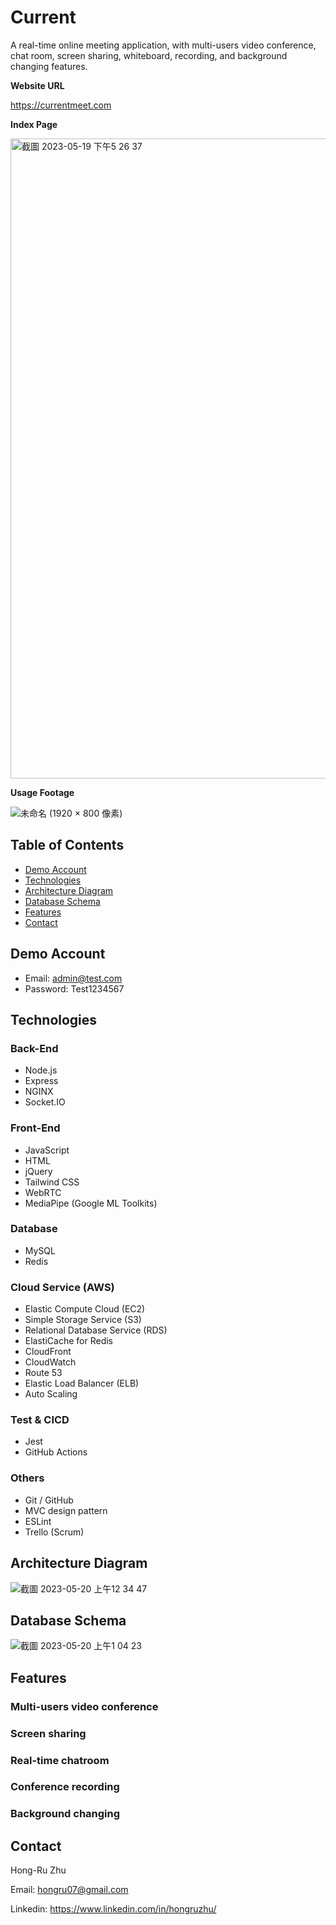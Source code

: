 <!-- <div align=center>
  <img width="250" src="https://github.com/hongruzhu/Current/assets/121448431/5bd9e381-91b2-4679-8091-b075481343f6">
</div> -->

# Current
A real-time online meeting application, with multi-users video conference, chat room, screen sharing,
whiteboard, recording, and background changing features.

**Website URL**


https://currentmeet.com

**Index Page**

<img width="1024" alt="截圖 2023-05-19 下午5 26 37" src="https://github.com/hongruzhu/Current/assets/121448431/de48e971-c815-4fc8-a709-8fc12e84a3c3">

**Usage Footage**

![未命名 (1920 × 800 像素)](https://github.com/hongruzhu/Current/assets/121448431/44df6c68-08f4-499f-8e34-fb2e347d3f91)


## Table of Contents

- [Demo Account](#demo-account)
- [Technologies](#technologies)
- [Architecture Diagram](#architecture-diagram)
- [Database Schema](#database-schema)
- [Features](#features)
- [Contact](#contact)

## Demo Account
* Email: admin@test.com
* Password: Test1234567

## Technologies
### Back-End
* Node.js
* Express
* NGINX
* Socket.IO
### Front-End
* JavaScript
* HTML
* jQuery
* Tailwind CSS
* WebRTC
* MediaPipe (Google ML Toolkits)
### Database
* MySQL
* Redis
### Cloud Service (AWS)
* Elastic Compute Cloud (EC2)
* Simple Storage Service (S3)
* Relational Database Service (RDS)
* ElastiCache for Redis
* CloudFront
* CloudWatch
* Route 53
* Elastic Load Balancer (ELB)
* Auto Scaling
### Test & CICD
* Jest
* GitHub Actions
### Others
* Git / GitHub
* MVC design pattern
* ESLint
* Trello (Scrum)

## Architecture Diagram
![截圖 2023-05-20 上午12 34 47](https://github.com/hongruzhu/Current/assets/121448431/0e414f08-c69b-4d05-be4b-683bab2fdb28)

## Database Schema
![截圖 2023-05-20 上午1 04 23](https://github.com/hongruzhu/Current/assets/121448431/264962a1-376f-4b96-8359-aa3e50fad547)

## Features
### Multi-users video conference
### Screen sharing 
### Real-time chatroom
### Conference recording
### Background changing


## Contact
Hong-Ru Zhu

Email: hongru07@gmail.com

Linkedin: https://www.linkedin.com/in/hongruzhu/


